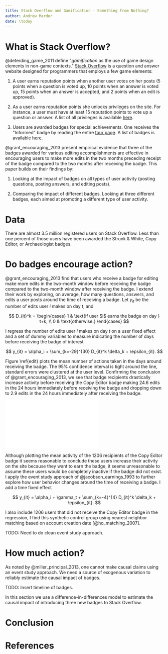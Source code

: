 ```yaml
---
title: Stack Overflow and Gamification - Something from Nothing?
author: Andrew Marder
date: \today
---
```


# What is Stack Overflow?

@deterding_game_2011 define "_gamification_ as the use of game design
elements in non-game contexts."
[Stack Overflow](http://stackoverflow.com/) is a question and answer
website designed for programmers that employs a few game elements:

1. A user earns reputation points when another user votes on her posts
   (5 points when a question is voted up, 10 points when an answer is
   voted up, 15 points when an answer is accepted, and 2 points when
   an edit is approved).

2. As a user earns reputation points she unlocks privileges on the
   site. For instance, a user must have at least 15 reputation points
   to vote up a question or answer. A list of all privileges is
   available [here](http://stackoverflow.com/help/privileges).

3. Users are awarded badges for special achievements. One receives the
   "Informed" badge by reading the entire
   [tour page](http://stackoverflow.com/tour). A list of badges is
   available [here](http://stackoverflow.com/help/badges).

@grant_encouraging_2013 present empirical evidence that three of the
badges awarded for various editing accomplishments are effective in
encouraging users to make more edits in the two months preceding
receipt of the badge compared to the two months after receiving the
badge. This paper builds on their findings by:

1. Looking at the impact of badges on all types of user activity (posting questions, posting answers, and editing posts).

3. Comparing the impact of different badges. Looking at three different badges, each aimed at promoting a different type of user activity.

# Data

There are almost 3.5 million registered users on Stack Overflow. Less than one percent of those users have been awarded the Strunk & White, Copy Editor, or Archaeologist badges.


# Do badges encourage action?

@grant_encouraging_2013 find that users who receive a badge for editing make more edits in the two-month window before receiving the badge compared to the two-month window after receiving the badge. I extend their work by exploring, on average, how many questions, answers, and edits a user posts around the time of receiving a badge. Let $y_{it}$ be the number of edits user $i$ makes on day $t$, and

$$
D_{it}^k =
\begin{cases}
1 & \text{if user $i$ earns the badge on day } t+k, \\
0 & \text{otherwise.}
\end{cases}
$$

I regress the number of edits user $i$ makes on day $t$ on a user fixed effect and a set of dummy variables to measure indicating the number of days before receiving the badge of interest

$$
y_{it} = \alpha_i + \sum_{k=-29}^{30} D_{it}^k \delta_k + \epsilon_{it}.
$$

Figure \ref{edit} plots the mean number of actions taken in the days around receiving the badge. The 95% confidence interval is tight around the line, standard errors were clustered at the user level. Confirming the conclusion of @grant_encouraging_2013, we see that badge recipients drastically increase activity before receiving the Copy Editor badge making 24.6 edits in the 24 hours immediately before receiving the badge and dropping down to 2.9 edits in the 24 hours immediately after receiving the badge.

![\label{edit} Mean number of actions performed over time](figures/editing.pdf)

Although plotting the mean activity of the 1206 recipients of the Copy Editor badge it seems reasonable to conclude these users increase their activity on the site because they want to earn the badge, it seems unreasonable to assume these users would be completely inactive if the badge did not exist. I apply the event study approach of @jacobson_earnings_1993 to further explore how user behavior changes around the time of receiving a badge. I add a time fixed effect

$$
y_{it} = \alpha_i + \gamma_t + \sum_{k=-4}^{4} D_{it}^k \delta_k + \epsilon_{it}.
$$

I also include 1206 users that did not receive the Copy Editor badge in the regression, I find this synthetic control group using nearest neighbor matching based on account creation date [@ho_matching_2007].

TODO: Need to do clean event study approach.

# How much action?

As noted by @miller_principal_2013, one cannot make causal claims using an event study approach. We need a source of exogenous variation to reliably estimate the causal impact of badges.

TODO: Insert timeline of badges.

In this section we use a difference-in-differences model to estimate the causal impact of introducing three new badges to Stack Overflow.

# Conclusion

# References
